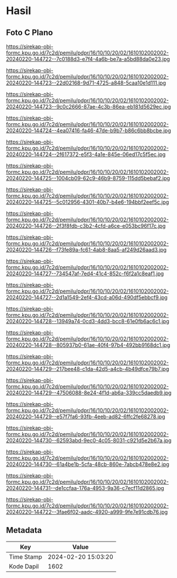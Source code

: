 # Hasil

## Foto C Plano

https://sirekap-obj-formc.kpu.go.id/7c2d/pemilu/pdpr/16/10/10/20/02/1610102002002-20240220-144722--7c0188d3-e7f4-4a6b-be7a-a5bd88da0e23.jpg

https://sirekap-obj-formc.kpu.go.id/7c2d/pemilu/pdpr/16/10/10/20/02/1610102002002-20240220-144723--22d02168-9d71-4725-a848-5caa10e1d111.jpg

https://sirekap-obj-formc.kpu.go.id/7c2d/pemilu/pdpr/16/10/10/20/02/1610102002002-20240220-144723--9c0c2666-87ae-4c3b-86ea-eb181d5629ec.jpg

https://sirekap-obj-formc.kpu.go.id/7c2d/pemilu/pdpr/16/10/10/20/02/1610102002002-20240220-144724--4ea07416-fa46-47de-b9b7-b86c6bb8bcbe.jpg

https://sirekap-obj-formc.kpu.go.id/7c2d/pemilu/pdpr/16/10/10/20/02/1610102002002-20240220-144724--2f617372-e5f3-4a1e-845e-06ed17c5f5ec.jpg

https://sirekap-obj-formc.kpu.go.id/7c2d/pemilu/pdpr/16/10/10/20/02/1610102002002-20240220-144725--1004cb09-62c9-46b9-8759-115dd5bebaf2.jpg

https://sirekap-obj-formc.kpu.go.id/7c2d/pemilu/pdpr/16/10/10/20/02/1610102002002-20240220-144725--5c012956-4301-40b7-b4e6-194bbf2eef5c.jpg

https://sirekap-obj-formc.kpu.go.id/7c2d/pemilu/pdpr/16/10/10/20/02/1610102002002-20240220-144726--2f3f8fdb-c3b2-4cfd-a6ce-e053bc96f17c.jpg

https://sirekap-obj-formc.kpu.go.id/7c2d/pemilu/pdpr/16/10/10/20/02/1610102002002-20240220-144726--f73fe89a-fc61-4ab8-8aa5-af249d26aad3.jpg

https://sirekap-obj-formc.kpu.go.id/7c2d/pemilu/pdpr/16/10/10/20/02/1610102002002-20240220-144727--734547af-7ed4-41c4-852c-f6f2a1c8eaf1.jpg

https://sirekap-obj-formc.kpu.go.id/7c2d/pemilu/pdpr/16/10/10/20/02/1610102002002-20240220-144727--2d1a1549-2ef4-43cd-a06d-490df5ebbcf9.jpg

https://sirekap-obj-formc.kpu.go.id/7c2d/pemilu/pdpr/16/10/10/20/02/1610102002002-20240220-144728--13949a74-0cd3-4dd3-bcc8-61e0fb6ac6c1.jpg

https://sirekap-obj-formc.kpu.go.id/7c2d/pemilu/pdpr/16/10/10/20/02/1610102002002-20240220-144728--805937b0-61ae-40f4-97b4-492bb9168dc1.jpg

https://sirekap-obj-formc.kpu.go.id/7c2d/pemilu/pdpr/16/10/10/20/02/1610102002002-20240220-144729--217bee48-c1da-42d5-a4cb-4b49dfce79b7.jpg

https://sirekap-obj-formc.kpu.go.id/7c2d/pemilu/pdpr/16/10/10/20/02/1610102002002-20240220-144729--47506088-8e24-4f1d-ab6a-339cc5daedb9.jpg

https://sirekap-obj-formc.kpu.go.id/7c2d/pemilu/pdpr/16/10/10/20/02/1610102002002-20240220-144729--e57f7fa6-93fb-4eeb-ad82-6ffc2fe68278.jpg

https://sirekap-obj-formc.kpu.go.id/7c2d/pemilu/pdpr/16/10/10/20/02/1610102002002-20240220-144730--62593abd-9ec0-4c05-8031-c921d5e2b67a.jpg

https://sirekap-obj-formc.kpu.go.id/7c2d/pemilu/pdpr/16/10/10/20/02/1610102002002-20240220-144730--61a4be1b-5cfa-48cb-860e-7abcb478e8e2.jpg

https://sirekap-obj-formc.kpu.go.id/7c2d/pemilu/pdpr/16/10/10/20/02/1610102002002-20240220-144731--de1ccfaa-176a-4953-9a36-c7ecf11d2865.jpg

https://sirekap-obj-formc.kpu.go.id/7c2d/pemilu/pdpr/16/10/10/20/02/1610102002002-20240220-144722--3fae6f02-aadc-4920-a999-9fe7e91cdb76.jpg


## Metadata

| Key        | Value               |
| ---------- | ------------------- |
| Time Stamp | 2024-02-20 15:03:20 |
| Kode Dapil | 1602                |



